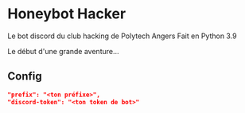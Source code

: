 # **Honeybot Hacker**

Le bot discord du club hacking de Polytech Angers
Fait en Python 3.9

Le début d'une grande aventure…

## Config

```json
"prefix": "<ton préfixe>",
"discord-token": "<ton token de bot>"
```
